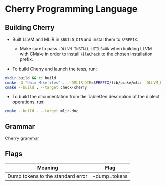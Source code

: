 # Cherry Programming Language

## Building Cherry

- Built LLVM and MLIR in `$BUILD_DIR` and instal them to `$PREFIX`.
  - Make sure to pass `-DLLVM_INSTALL_UTILS=ON` when building LLVM with CMake in order to install `FileCheck` to the chosen installation prefix.

- To build Cherry and launch the tests, run:
```sh
mkdir build && cd build
cmake -G "Unix Makefiles" .. -DMLIR_DIR=$PREFIX/lib/cmake/mlir -DLLVM_EXTERNAL_LIT=$BUILD_DIR/bin/llvm-lit
cmake --build . --target check-cherry
```
- To build the documentation from the TableGen description of the dialect operations, run:
```sh
cmake --build . --target mlir-doc
```

## Grammar
[Cherry grammar](/docs/Grammar.md)

## Flags

Meaning                        					 |  Flag
|------------------------------------------------|-------------------|
Dump tokens to the standard error 			     | -dump=tokens